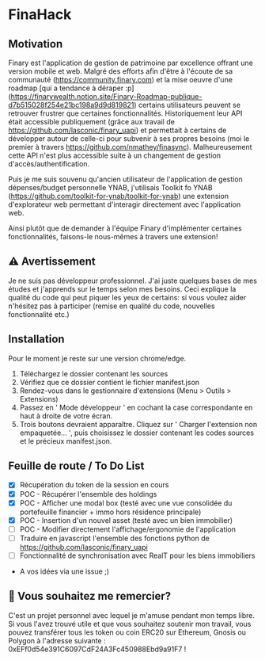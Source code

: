 # FinaHack

## Motivation
Finary est l'application de gestion de patrimoine par excellence offrant une version mobile et web. Malgré des efforts afin d'être à l'écoute de sa communauté (https://community.finary.com) et la mise oeuvre d'une roadmap [qui a tendance à déraper :p] (https://finarywealth.notion.site/Finary-Roadmap-publique-d7b515028f254e21bc198a9d9d819821) certains utilisateurs peuvent se retrouver frustrer que certaines fonctionnalités. 
Historiquement leur API était accessible publiquement (grâce aux travail de https://github.com/lasconic/finary_uapi) et permettait à certains de développer autour de celle-ci pour subvenir à ses propres besoins (moi le premier à travers https://github.com/nmathey/finasync). 
Malheureusement cette API n'est plus accessible suite à un changement de gestion d'accès/authentification.

Puis je me suis souvenu qu'ancien utilisateur de l'application de gestion dépenses/budget personnelle YNAB, j'utilisais Toolkit fo YNAB (https://github.com/toolkit-for-ynab/toolkit-for-ynab) une extension d'explorateur web permettant d'interagir directement avec l'application web. 

Ainsi  plutôt que de demander à l'équipe Finary d'implémenter certaines fonctionnalités, faisons-le nous-mêmes à travers une extension!

## ⚠️ Avertissement

Je ne suis pas développeur professionnel. J'ai juste quelques bases de mes études et j'apprends sur le temps selon mes besoins. 
Ceci explique la qualité du code qui peut piquer les yeux de certains: si vous voulez aider n'hésitez pas à participer (remise en qualité du code, nouvelles fonctionnalité etc.)

## Installation 

Pour le moment je reste sur une version chrome/edge.

1. Téléchargez le dossier contenant les sources
2. Vérifiez que ce dossier contient le fichier manifest.json
3. Rendez-vous dans le gestionnaire d'extensions (Menu > Outils > Extensions)
4. Passez en ' Mode développeur ' en cochant la case correspondante en haut à droite de votre écran.
5. Trois boutons devraient apparaître. Cliquez sur ' Charger l'extension non empaquetée... ', puis choisissez le dossier contenant les codes sources et le précieux manifest.json.

## Feuille de route / To Do List
- [x] Récupération du token de la session en cours
- [x] POC - Récupérer l'ensemble des holdings
- [x] POC - Afficher une modal box (testé avec une vue consolidée du portefeuille financier + immo hors résidence principale)
- [x] POC - Insertion d'un nouvel asset (testé avec un bien immobilier)
- [ ] POC - Modifier directement l'affichage/ergonomie de l'application  
- [ ] Traduire en javascript l'ensemble des fonctions python de https://github.com/lasconic/finary_uapi
- [ ] Fonctionnalité de synchronisation avec RealT pour les biens immobiliers
- A vos idées via une issue ;)

## 💌 Vous souhaitez me remercier?

C'est un projet personnel avec lequel je m'amuse pendant mon temps libre. 
Si vous l'avez trouvé utile et que vous souhaitez soutenir mon travail, vous pouvez transférer tous les token ou coin ERC20 sur Ethereum, Gnosis ou Polygon à l'adresse suivante : 0xEFf0d54e391C6097CdF24A3Fc450988Ebd9a91F7 ! 
